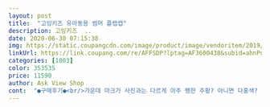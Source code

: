 ```yaml
---
layout: post 
title:  "고잉키즈 유아동용 썸머 플랩캡" 
description: 고잉키즈  ..
date: 2020-06-30 07:15:38 
img: https://static.coupangcdn.com/image/product/image/vendoritem/2019/04/16/3698782704/1399fa16-ca7b-4def-93de-a1946dc841b3.jpg 
linkUrl: https://link.coupang.com/re/AFFSDP?lptag=AF3600438&subid=ahnPublicAsk&pageKey=91578492&itemId=284871595&vendorItemId=3698782704&traceid=V0-113-34b81db478ce1024 
categories: [1003] 
color: 353535 
price: 11590 
author: Ask View Shop 
cont:  "●구매후기●<br/>가운데 마크가 사진과는 다르게 아주 쨍한 주황? 아니면 다홍색? 이네요;;;<br/>끈이 너무 자꾸 풀려서 불편요.<br/><br/>두꺼운 소재라 물에 젖으면 무거워져요.<br/><br/>머리둘레 50인 남아예요.<br/><br/>착용했을때 디자인은 귀엽네요.<br/><br/><br/> - 실제로 사진에 색깔이 잘 안찍혀요.<br/><br/>겉은 레쉬가드 제질이고 안쪽 아이 피부가 닿는곳은 면이네요.<br/><br/>고리같은게 있음 조았다 늘였다 편할듯 해요<br/>구김없고 때가 잘안타요<br/>구매후 거의 1년만에 쓰는 후기<br/>그리고 애들 얼굴이 예뻐 보이는 효과? 있는것 같구요<br/>끈이 조금 안타깝네요<br/>뒷목까지 덮어주는 차양막?<br/>목을 따가운 햇볕으로부터 보호해줘요<br/>바닷가 갔더니 우리 아들 한번에 찾기 쉬워요<br/>바람에 잘 안 넘어가구요<br/>사진이 없어져서 못올리다<br/>색상은 옐로우 선택<br/>손으로 리본처럼 묶어주셔야해요<br/>수영복이랑 셋트로 색 맞춰 샀는데<br/>약간 힘이 있는 원단이라<br/>양쪽 구렛나루쪽으로 끈을 턱아래로 묶는 스타일<br/>어쨋든 잘산것 같아 대만족이에요<br/>오늘 바닷가 다녀와서 올려요<br/>오자마자 세탁했어요.<br/><br/>원단이 일단 맘에 듭니다<br/>이제품<br/>일반 모자 처럼요.<br/><br/>작년에 구매하고<br/>정말 색이 딱 맞네요.<br/><br/>쨍한 형광계열 노랑이라서<br/>추천드리고 싶네요<br/>탁월한 선택!<br/>턱 끝도 있고 뒤에 조절 끈도 있어서 너무 좋아요.<br/><br/>통풍이 아주 잘되는 기능성을 갖추진 않은것 같은데.<br/>.<br/><br/>파스텔계열은 눈에 잘 안띠더라구요<br/>힘있는 원단이라 바람에 크게 펄럭이지않고<br/>" 
---
```

